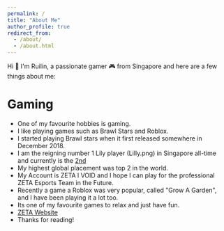 ```yaml
---
permalink: /
title: "About Me"
author_profile: true
redirect_from: 
  - /about/
  - /about.html
---
```

Hi 👋 I'm Ruilin, a passionate gamer 🎮 from Singapore and here are a few things about me:

# Gaming
- One of my favourite hobbies is gaming.
- I like playing games such as Brawl Stars and Roblox.
- I started playing Brawl stars when it first released somewhere in December 2018.
- I am the reigning number 1 Lily player (Lilly.png) in Singapore all-time and currently is the  [2nd](https://brawlify.com/stats/brawler/Lily/Singapore)
- My highest global placement was top 2 in the world. 
- My Account is ZETA l VOID and I hope I can play for the professional ZETA Esports Team in the Future.
- Recently a game a Roblox was very popular, called "Grow A Garden", and I have been playing it a lot too.
- Its one of my favourite games to relax and just have fun.
-  [ZETA Website](https://liquipedia.net/brawlstars/ZETA_DIVISION)
- Thanks for reading!
